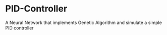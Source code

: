 # PID-Controller
A Neural Network that implements Genetic Algorithm and simulate a simple PID controller
